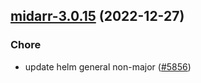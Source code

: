 

## [midarr-3.0.15](https://github.com/truecharts/charts/compare/midarr-3.0.14...midarr-3.0.15) (2022-12-27)

### Chore

- update helm general non-major ([#5856](https://github.com/truecharts/charts/issues/5856))
  
  
